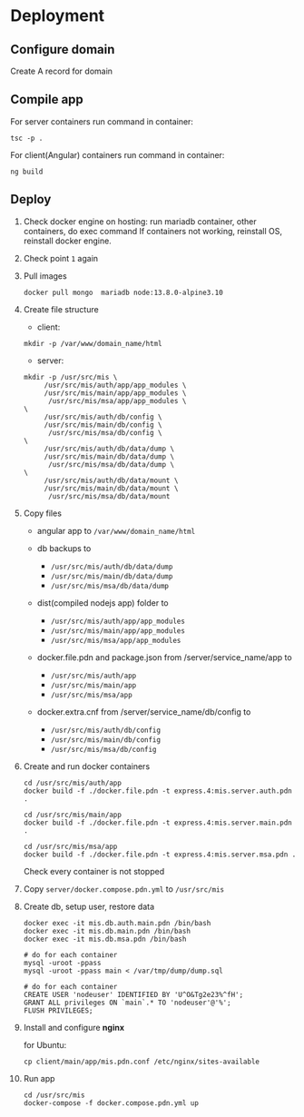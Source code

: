 # Deployment

## Configure domain

Create A record for domain


## Compile app

For server containers run command in container:

```
tsc -p .
```

For client(Angular) containers run command in container:

```
ng build
```


## Deploy

1. Check docker engine on hosting: run mariadb container, other containers, 
	do exec command
	If containers not working, reinstall OS, reinstall docker engine.
	
2. Check point `1` again

3. Pull images

	```
	docker pull mongo  mariadb node:13.8.0-alpine3.10
	```

4. Create file structure

	* client:
	
	```
	mkdir -p /var/www/domain_name/html
	```
	
	* server:
	
 	```
	mkdir -p /usr/src/mis \
		 /usr/src/mis/auth/app/app_modules \
		 /usr/src/mis/main/app/app_modules \
		  /usr/src/mis/msa/app/app_modules \
	\
		 /usr/src/mis/auth/db/config \
		 /usr/src/mis/main/db/config \
		  /usr/src/mis/msa/db/config \
	\
		 /usr/src/mis/auth/db/data/dump \
		 /usr/src/mis/main/db/data/dump \
		  /usr/src/mis/msa/db/data/dump \
	\
		 /usr/src/mis/auth/db/data/mount \
		 /usr/src/mis/main/db/data/mount \
		  /usr/src/mis/msa/db/data/mount
	```

5. Copy files

	* angular app to 
		`/var/www/domain_name/html`

	* db backups to

		* `/usr/src/mis/auth/db/data/dump`
	 	* `/usr/src/mis/main/db/data/dump`
	 	* `/usr/src/mis/msa/db/data/dump`
			
	* dist(compiled nodejs app) folder to

		 * `/usr/src/mis/auth/app/app_modules`
		 * `/usr/src/mis/main/app/app_modules`
		 * `/usr/src/mis/msa/app/app_modules`
		 
	* docker.file.pdn and package.json from /server/service_name/app to
		
		* `/usr/src/mis/auth/app`
		* `/usr/src/mis/main/app`
		* `/usr/src/mis/msa/app`
		
	* docker.extra.cnf from /server/service_name/db/config  to
		
		* `/usr/src/mis/auth/db/config`
       * `/usr/src/mis/main/db/config`
       * `/usr/src/mis/msa/db/config`


6. Create and run docker containers

	```
	cd /usr/src/mis/auth/app
	docker build -f ./docker.file.pdn -t express.4:mis.server.auth.pdn .
	```
	```
	cd /usr/src/mis/main/app
	docker build -f ./docker.file.pdn -t express.4:mis.server.main.pdn .
	```
	```
	cd /usr/src/mis/msa/app
	docker build -f ./docker.file.pdn -t express.4:mis.server.msa.pdn .
	```

	Check every container is not stopped

7. Copy `server/docker.compose.pdn.yml` to `/usr/src/mis`

8. Create db, setup user, restore data
	
	```
	docker exec -it mis.db.auth.main.pdn /bin/bash
	docker exec -it mis.db.main.pdn /bin/bash
	docker exec -it mis.db.msa.pdn /bin/bash
	
	# do for each container
	mysql -uroot -ppass
   mysql -uroot -ppass main < /var/tmp/dump/dump.sql
	
	# do for each container	
	CREATE USER 'nodeuser' IDENTIFIED BY 'U^O&Tg2e23%^fH';
	GRANT ALL privileges ON `main`.* TO 'nodeuser'@'%';
	FLUSH PRIVILEGES;
	```

9. Install and configure **nginx**
	
	for Ubuntu:
	
	```
	cp client/main/app/mis.pdn.conf /etc/nginx/sites-available
	```
	
10. Run app

	```
    cd /usr/src/mis
    docker-compose -f docker.compose.pdn.yml up
    ```
